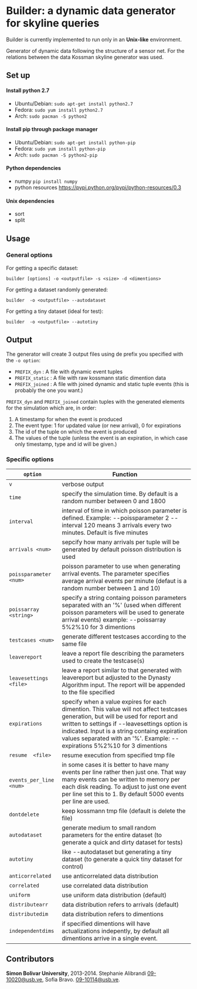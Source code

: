 # Builder: a dynamic data generator for skyline queries

Builder is currently implemented to run only in an **Unix-like** environment.

Generator of dynamic data following the structure of a sensor net. For the relations between the data Kossman skyline generator was used.

## Set up ##

#### Install python 2.7 ####
* Ubuntu/Debian:
```sudo apt-get install python2.7```
* Fedora:
```sudo yum install python2.7```
* Arch:
```sudo pacman -S python2```

#### Install pip through package manager ####
* Ubuntu/Debian:
```sudo apt-get install python-pip```
* Fedora:
```sudo yum install python-pip```
* Arch:
```sudo pacman -S python2-pip```

#### Python dependencies ####
* numpy
```pip install numpy```
* python resources <https://pypi.python.org/pypi/python-resources/0.3>

#### Unix dependencies ####
* sort
* split

## Usage ##

### General options ###

For getting a specific dataset:
~~~~~
builder [options] -o <outputfile> -s <size> -d <dimentions>
~~~~~

For getting a dataset randomly generated:
~~~~~
builder  -o <outputfile> --autodataset
~~~~~

For getting a tiny dataset (ideal for test):
~~~~~
builder  -o <outputfile> --autotiny
~~~~~

## Output

The generator will create 3 output files using de prefix you specified
 with the `-o option`:
 * `PREFIX_dyn` : A file with dynamic event tuples
 * `PREFIX_static` : A file with raw kossmann static dimention data
 * `PREFIX_joined` : A file with joined dynamic and static tuple events
 (this is probably the one you want.)

`PREFIX_dyn` and `PREFIX_joined` contain tuples with the generated elements
 for the simulation which are, in order:

 1. A timestamp for when the event is produced
 2. The event type: 1 for updated value (or new arrival), 0 for expirations
 3. The id of the tuple on which the event is produced
 4. The values of the tuple (unless the event is an expiration, in which case
  only timestamp, type and id will be given.)

### Specific options ###

```option```                 | Function
-----------------------------| -------------
```v```                     | verbose output
```time```                 | specify the simulation time. By default is a random number between 0 and 1800
```interval```                 |  interval of time in which poisson parameter is defined. Example: --poissparameter 2 --interval 120 means 3 arrivals every two minutes. Default is five minutes
```arrivals <num>```       | sepcify how many arrivals per tuple will be generated by default poisson distribution is used
```poissparameter <num>``` | poisson parameter to use when generating arrival events. The parameter specifies average arrival events per minute (defaut is a random number between 1 and 10)
```poissarray <string>```  | specify a string containg poisson parameters separated with an '%' (used when different poisson parameters will be used to generate arrival events) example: --poissarray 5%2%10 for 3 dimentions
```testcases <num>```      | generate different testcases according to the same file
```leavereport```          | leave a report file describing the parameters used to create the testcase(s)
```leavesettings <file>``` | leave a report similar to that generated with leavereport but adjusted to the Dynasty Algorithm input. The report will be appended to the file specified
```expirations```          | specify when a value expires for each dimention. This value will not affect testcases generation, but will be used for report and written to settings if --leavesettings option is indicated. Input is a string containg expiration values separated with an '%'. Example: --expirations 5%2%10 for 3 dimentions
```resume  <file>```       | resume execution from specified tmp file
```events_per_line <num>```      | in some cases it is better to have many events per line rather then just one. That way many events can be written to memory per each disk reading. To adjust to just one event per line set this to 1. By default 5000 events per line are used.
```dontdelete```           | keep kossmann tmp file (default is delete the file)
```autodataset```          | generate medium to small random parameters for the entire dataset (to generate a quick and dirty dataset for tests)
```autotiny```             | like --autodataset but generating a tiny dataset (to generate a quick tiny dataset for control)
```anticorrelated```       | use anticorrelated data distribution
```correlated```           | use correlated data distribution
```uniform```              | use uniform data distribution (default)
```distributearr```        | data distribution refers to arrivals (default)
```distributedim```        | data distribution refers to dimentions
```independentdims```      | if specified dimentions will have actualizations indepently, by default all dimentions arrive in a single event.


## Contributors ##

**Simon Bolivar University**, 2013-2014. Stephanie Alibrandi 09-10020@usb.ve, Sofia Bravo. 09-10114@usb.ve.
